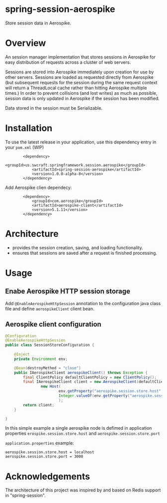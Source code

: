 # spring-session-aerospike
Store session data in Aerospike.

# Overview

An session manager implementation that stores sessions in Aerospike for easy distribution of requests across a cluster of web servers. 

Sessions are stored into Aerospike immediately upon creation for use by other servers. Sessions are loaded as requested directly from Aerospike (but subsequent requests for the session during the same request context will return a ThreadLocal cache rather than hitting Aerospike multiple times.) In order to prevent collisions (and lost writes) as much as possible, session data is only updated in Aerospike if the session has been modified.

Data stored in the session must be Serializable.

# Installation

To use the latest release in your application, use this dependency entry in your `pom.xml` (WIP)

````
		<dependency>
			<groupId>us.swcraft.springframework.session.aerospike</groupId>
			<artifactId>spring-session-aerospike</artifactId>
			<version>1.0.0-alpha-8</version>
		</dependency>
````

Add Aerospike clien dependecy:

````
		<dependency>
			<groupId>com.aerospike</groupId>
			<artifactId>aerospike-client</artifactId>
			<version>5.1.11</version>
		</dependency>
````

# Architecture

- provides the session creation, saving, and loading functionality.
- ensures that sessions are saved after a request is finished processing.

# Usage

## Enabe Aerospike HTTP session storage

Add `@EnableAerospikeHttpSession` annotation to the configuration java class file and define `aerospikeClient` client bean.


## Aerospike client configuration

````java
@Configuration
@EnableAerospikeHttpSession
public class SessionStoreConfiguration {
    
    @Inject
    private Environment env;

    @Bean(destroyMethod = "close")
    public IAerospikeClient aerospikeClient() throws Exception {
        final ClientPolicy defaultClientPolicy = new ClientPolicy();
        final IAerospikeClient client = new AerospikeClient(defaultClientPolicy,
                new Host(
                        env.getProperty("aerospike.session.store.host", "localhost"),
                        Integer.valueOf(env.getProperty("aerospike.session.store.port", "3000")))
                        );
        return client;
    }

}
````

In this simple example a single aerospike node is defimed in application properties `erospike.session.store.host` and `aerospike.session.store.port`

`application.properties` example:

````
aerospike.session.store.host = localhost
aerospike.session.store.port = 3000
````



# Acknowledgements

The architecture of this project was inspired by and based on Redis support in "spring-session".

